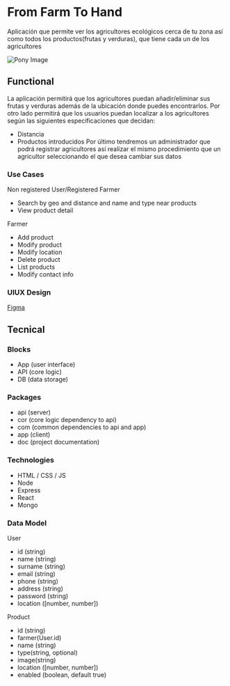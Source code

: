 # From Farm To Hand


Aplicación que permite ver los agricultores ecológicos cerca de tu zona así como todos los productos(frutas y verduras), que tiene cada un de los agricultores


![Pony Image](https://ojeandolaagenda.com/wp-content/uploads/2010/07/logo.png)


## Functional
La aplicación permitirá que los agricultores puedan añadir/eliminar sus frutas y verduras además de la ubicación donde puedes encontrarlos. Por otro lado permitirá que los usuarios puedan localizar a los agricultores según las siguientes especificaciones que decidan: 
- Distancia
- Productos introducidos
Por último tendremos un administrador que podrá registrar agricultores así realizar el mismo procedimiento que un agricultor seleccionando el que desea cambiar sus datos


### Use Cases


Non registered User/Registered Farmer
- Search by geo and distance and name and type near products
- View product detail


Farmer
- Add product
- Modify product
- Modify location
- Delete product
- List products
- Modify contact info


### UIUX Design


[Figma](https://www.figma.com/design/xTULdaTftydp4n5jZp5CHq/Untitled?node-id=0-1&t=0gE7FG19oIyNOIqJ-0)


## Tecnical


### Blocks


- App (user interface)
- API (core logic)
- DB (data storage)


### Packages


- api (server)
- cor (core logic dependency to api)
- com (common dependencies to api and app)
- app (client)
- doc (project documentation)


### Technologies


- HTML / CSS  / JS
- Node
- Express
- React
- Mongo


### Data Model
User
- id (string)
- name (string)
- surname (string)
- email (string)
- phone (string)
- address (string)
- password (string)
- location ([number, number])


Product
- id (string)
- farmer(User.id)
- name (string)
- type(string, optional)
- image(string)
- location ([number, number])
- enabled (boolean, default true)